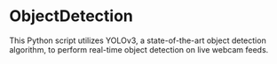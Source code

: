 # ObjectDetection
This Python script utilizes YOLOv3, a state-of-the-art object detection algorithm, to perform real-time object detection on live webcam feeds. 

